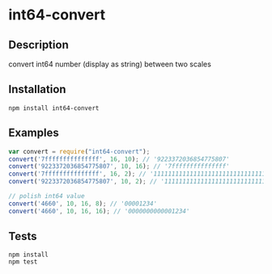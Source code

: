 # int64-convert

## Description

convert int64 number (display as string) between two scales

## Installation

```	
npm install int64-convert
```

## Examples

```js	
var convert = require("int64-convert");
convert('7fffffffffffffff', 16, 10); // '9223372036854775807'
convert('9223372036854775807', 10, 16); // '7fffffffffffffff'
convert('7fffffffffffffff', 16, 2); // '111111111111111111111111111111111111111111111111111111111111111'
convert('9223372036854775807', 10, 2); // '111111111111111111111111111111111111111111111111111111111111111'

// polish int64 value
convert('4660', 10, 16, 8); // '00001234'
convert('4660', 10, 16, 16); // '0000000000001234'
```

## Tests

```
npm install
npm test
```
